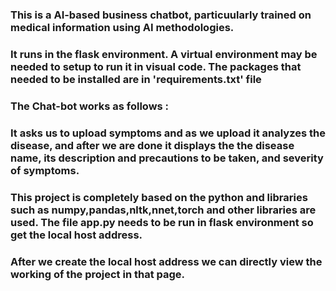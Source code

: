  ### This is a AI-based business chatbot, particuularly trained on medical information using AI methodologies.
 

 ### It runs in the flask environment. A virtual environment may be needed to setup to run it in visual code. The packages that needed to be installed are in 'requirements.txt' file
 
 ### The Chat-bot works as follows :
 
   ### It asks us to upload symptoms and as we upload it analyzes the disease, and after we are done it displays the the disease name, its description and precautions to be taken, and severity of symptoms. 
 ### This project is completely based on the python and libraries such as numpy,pandas,nltk,nnet,torch and other libraries are used. The file app.py needs to be run in flask environment so get the local host address.
 ### After we create the local host address we can directly view the working of the project in that page.
 
